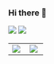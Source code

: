 ### Hi there 👋

<p align="center">
  
  <a href="https://www.linkedin.com/in/vinicius-vicenzo-0420511b9/"><img src="https://img.shields.io/badge/-rubenmarcus-blue?style=flat&logo=Linkedin&logoColor=white" /></a>
  <a href="mailto:vvprockl@outlook.com"><img src="https://img.shields.io/badge?style=flat&logo=Gmail&logoColor=white" /></a>
</p>


<table>
  <tr>
    <td><img align="left" padding-right="10px" src=https://github-readme-stats.vercel.app/api?username=vviccenzo&show_icons=true ></td>
    <td><img align="left" padding-right="10px" src=https://github-readme-stats.vercel.app/api/top-langs/?username=vviccenzo&show_icons=true&layout=compact></td>
  </tr>  
</table>

<!--
**vviccenzo/vviccenzo** is a ✨ _special_ ✨ repository because its `README.md` (this file) appears on your GitHub profile.

Here are some ideas to get you started:

- 🔭 I’m currently working on ...
- 🌱 I’m currently learning ...
- 👯 I’m looking to collaborate on ...
- 🤔 I’m looking for help with ...
- 💬 Ask me about ...
- 📫 How to reach me: ...
- 😄 Pronouns: ...
- ⚡ Fun fact: ...
-->

